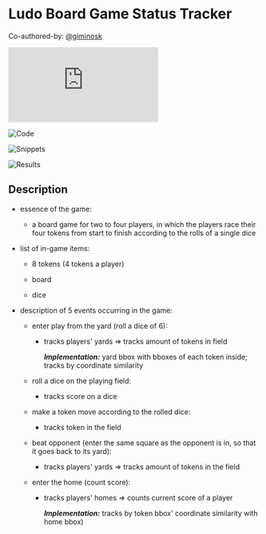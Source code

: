 # Ludo Board Game Status Tracker

Co-authored-by: [@giminosk](https://github.com/Giminosk)

![Report](https://github.com/allsuitablenamesarealreadytaken/ludo-tracker/blob/main/REPORT.md)

![Code](https://github.com/allsuitablenamesarealreadytaken/ludo-tracker/tree/main/code)

![Snippets](https://github.com/allsuitablenamesarealreadytaken/ludo-tracker/tree/main/snapshots)

![Results](https://github.com/allsuitablenamesarealreadytaken/ludo-tracker/tree/main/results)

## Description

- essence of the game:

  - a board game for two to four players, in which the players race their four tokens from start to finish according to the rolls of a single dice

- list of in-game items:

  - 8 tokens (4 tokens a player)
        
  - board
        
  - dice

- description of 5 events occurring in the game:

  - enter play from the yard (roll a dice of 6):
  
      - tracks players' yards => tracks amount of tokens in field

        ***Implementation:*** yard bbox with bboxes of each token inside; tracks by coordinate similarity

  - roll a dice on the playing field:
    
    - tracks score on a dice

  - make a token move according to the rolled dice:
  
    - tracks token in the field

  - beat opponent (enter the same square as the opponent is in, so that it goes back to its yard):
    
    - tracks players' yards => tracks amount of tokens in the field

  - enter the home (count score):
  
    - tracks players' homes => counts current score of a player

      ***Implementation:*** tracks by token bbox' coordinate similarity with home bbox)
        
